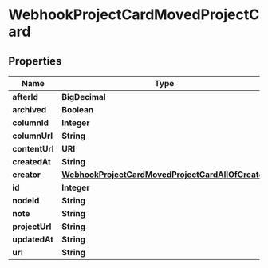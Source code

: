 

# WebhookProjectCardMovedProjectCard


## Properties

| Name | Type | Description | Notes |
|------------ | ------------- | ------------- | -------------|
|**afterId** | **BigDecimal** |  |  |
|**archived** | **Boolean** |  |  |
|**columnId** | **Integer** |  |  |
|**columnUrl** | **String** |  |  |
|**contentUrl** | **URI** |  |  [optional] |
|**createdAt** | **String** |  |  |
|**creator** | [**WebhookProjectCardMovedProjectCardAllOfCreator**](WebhookProjectCardMovedProjectCardAllOfCreator.md) |  |  |
|**id** | **Integer** |  |  |
|**nodeId** | **String** |  |  |
|**note** | **String** |  |  |
|**projectUrl** | **String** |  |  |
|**updatedAt** | **String** |  |  |
|**url** | **String** |  |  |



